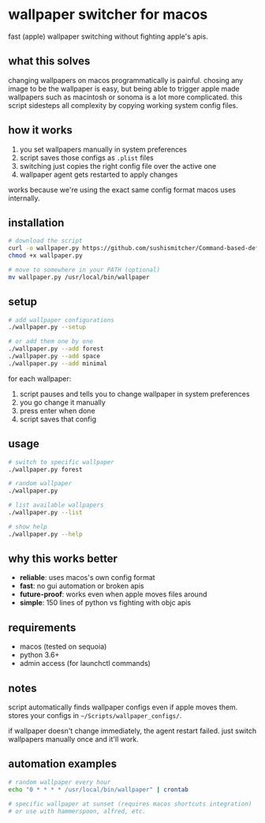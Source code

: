 # wallpaper switcher for macos

fast (apple) wallpaper switching without fighting apple's apis.

## what this solves

changing wallpapers on macos programmatically is painful. chosing any image to be the wallpaper is easy, but being able to trigger apple made wallpapers such as macintosh or sonoma is a lot more complicated. this script sidesteps all complexity by copying working system config files.

## how it works

1. you set wallpapers manually in system preferences 
2. script saves those configs as `.plist` files
3. switching just copies the right config file over the active one
4. wallpaper agent gets restarted to apply changes

works because we're using the exact same config format macos uses internally.

## installation

```bash
# download the script
curl -o wallpaper.py https://github.com/sushismitcher/Command-based-default-wallpaper-switcher-macOS/blob/main/wallpaper.py
chmod +x wallpaper.py

# move to somewhere in your PATH (optional)
mv wallpaper.py /usr/local/bin/wallpaper
```

## setup

```bash
# add wallpaper configurations
./wallpaper.py --setup

# or add them one by one
./wallpaper.py --add forest
./wallpaper.py --add space
./wallpaper.py --add minimal
```

for each wallpaper:
1. script pauses and tells you to change wallpaper in system preferences
2. you go change it manually 
3. press enter when done
4. script saves that config

## usage

```bash
# switch to specific wallpaper
./wallpaper.py forest

# random wallpaper
./wallpaper.py

# list available wallpapers  
./wallpaper.py --list

# show help
./wallpaper.py --help
```

## why this works better

- **reliable**: uses macos's own config format
- **fast**: no gui automation or broken apis
- **future-proof**: works even when apple moves files around
- **simple**: 150 lines of python vs fighting with objc apis

## requirements

- macos (tested on sequoia)
- python 3.6+
- admin access (for launchctl commands)

## notes

script automatically finds wallpaper configs even if apple moves them. stores your configs in `~/Scripts/wallpaper_configs/`.

if wallpaper doesn't change immediately, the agent restart failed. just switch wallpapers manually once and it'll work.

## automation examples

```bash
# random wallpaper every hour
echo "0 * * * * /usr/local/bin/wallpaper" | crontab

# specific wallpaper at sunset (requires macos shortcuts integration)
# or use with hammerspoon, alfred, etc.
```
